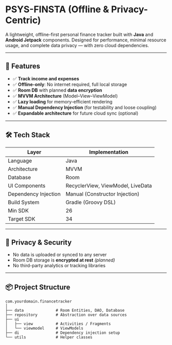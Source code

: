 # PSYS-FINSTA (Offline & Privacy-Centric)


A lightweight, offline-first personal finance tracker built with **Java** and **Android Jetpack** components. Designed for performance, minimal resource usage, and complete data privacy — with zero cloud dependencies.

---

## 🚀 Features

- ✅ **Track income and expenses**
- ✅ **Offline-only**: No internet required, full local storage
- ✅ **Room DB** with planned **data encryption**
- ✅ **MVVM Architecture** (Model–View–ViewModel)
- ✅ **Lazy loading** for memory-efficient rendering
- ✅ **Manual Dependency Injection** (for testability and loose coupling)
- ✅ **Expandable architecture** for future cloud sync (optional)

---

## 🛠️ Tech Stack

| Layer              | Implementation                                |
|--------------------|-----------------------------------------------|
| Language           | Java                                          |
| Architecture       | MVVM                                          |
| Database           | Room                                          |
| UI Components      | RecyclerView, ViewModel, LiveData             |
| Dependency Injection | Manual (Constructor Injection)              |
| Build System       | Gradle (Groovy DSL)                           |
| Min SDK            | 26                                            |
| Target SDK         | 34                                            |

---

## 🔐 Privacy & Security

- No data is uploaded or synced to any server
- Room DB storage is **encrypted at rest** *(planned)*
- No third-party analytics or tracking libraries

---

## 📦 Project Structure

```text
com.yourdomain.financetracker
│
├── data              # Room Entities, DAO, Database
├── repository        # Abstraction over data sources
├── ui
│   ├── view          # Activities / Fragments
│   └── viewmodel     # ViewModels
├── di                # Dependency injection setup
└── utils             # Helper classes
